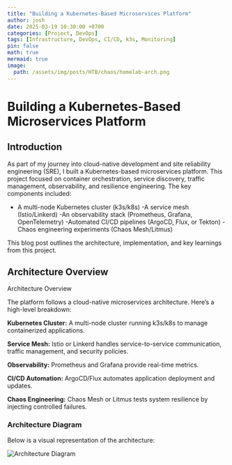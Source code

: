 ```yaml
---
title: "Building a Kubernetes-Based Microservices Platform"
author: josh
date: 2025-03-19 10:30:00 +0700
categories: [Project, DevOps]
tags: [Infrastructure, DevOps, CI/CD, k3s, Monitoring]
pin: false
math: true
mermaid: true
image:
  path: /assets/img/posts/HTB/chaos/homelab-arch.png
---
```


# Building a Kubernetes-Based Microservices Platform

## Introduction

As part of my journey into cloud-native development and site reliability engineering (SRE), I built a Kubernetes-based microservices platform. This project focused on container orchestration, service discovery, traffic management, observability, and resilience engineering. The key components included:

- A multi-node Kubernetes cluster (k3s/k8s)
-A service mesh (Istio/Linkerd)
-An observability stack (Prometheus, Grafana, OpenTelemetry)
-Automated CI/CD pipelines (ArgoCD, Flux, or Tekton)
-Chaos engineering experiments (Chaos Mesh/Litmus)

This blog post outlines the architecture, implementation, and key learnings from this project.

## Architecture Overview

Architecture Overview

The platform follows a cloud-native microservices architecture. Here’s a high-level breakdown:

**Kubernetes Cluster:** A multi-node cluster running k3s/k8s to manage containerized applications.

**Service Mesh:** Istio or Linkerd handles service-to-service communication, traffic management, and security policies.

**Observability:** Prometheus and Grafana provide real-time metrics.

**CI/CD Automation:** ArgoCD/Flux automates application deployment and updates.

**Chaos Engineering:** Chaos Mesh or Litmus tests system resilience by injecting controlled failures.

### Architecture Diagram

Below is a visual representation of the architecture:

![Architecture Diagram](/assets/img/posts/HTB/chaos/homelab-arch.png)

